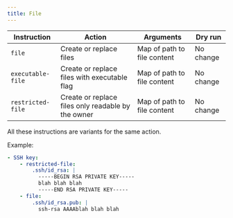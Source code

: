 ```yaml
---
title: File
---
```


| Instruction       | Action                                             | Arguments                   | Dry run   |
| ----------------- | -------------------------------------------------- | --------------------------- | --------- |
| `file`            | Create or replace files                            | Map of path to file content | No change |
| `executable-file` | Create or replace files with executable flag       | Map of path to file content | No change |
| `restricted-file` | Create or replace files only readable by the owner | Map of path to file content | No change |

All these instructions are variants for the same action.

Example:

```yaml
- SSH key:
    - restricted-file:
        .ssh/id_rsa: |
          -----BEGIN RSA PRIVATE KEY-----
          blah blah blah
          -----END RSA PRIVATE KEY-----
    - file:
        .ssh/id_rsa.pub: |
          ssh-rsa AAAAblah blah blah
```
